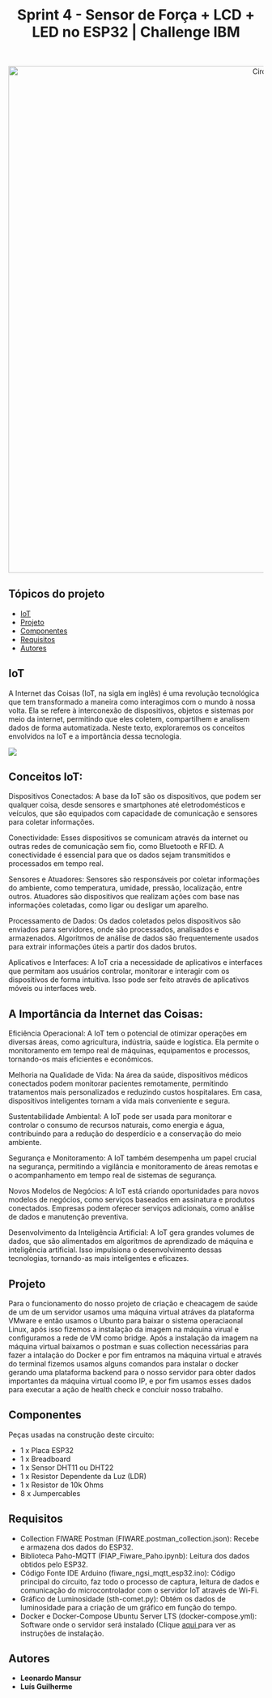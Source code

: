 <h1 align="center"> Sprint 4 - Sensor de Força + LCD + LED no ESP32 | Challenge IBM </h1> <br>
<p align="center">
  <a href="https://github.com/punk272/checkpoint5_edge">
    <img alt="Circuito" title="Wokwi" src="https://imgur.com/rHbCDoS.png" width="1000">
  </a>
</p>


## Tópicos do projeto

- [IoT](#iot)
- [Projeto](#projeto)
- [Componentes](#componentes)
- [Requisitos](#requisitos)
- [Autores](#autores)

## IoT

A Internet das Coisas (IoT, na sigla em inglês) é uma revolução tecnológica que tem transformado a maneira como interagimos com o mundo à nossa volta. Ela se refere à interconexão de dispositivos, objetos e sistemas por meio da internet, permitindo que eles coletem, compartilhem e analisem dados de forma automatizada. Neste texto, exploraremos os conceitos envolvidos na IoT e a importância dessa tecnologia.

<img src="https://blog.pix.com.br/wp-content/uploads/2020/04/original-9f74f5d4901a799779f531c1e84426ac.jpg">

<h2>Conceitos IoT:</h2>
Dispositivos Conectados: A base da IoT são os dispositivos, que podem ser qualquer coisa, desde sensores e smartphones até eletrodomésticos e veículos, que são equipados com capacidade de comunicação e sensores para coletar informações.

Conectividade: Esses dispositivos se comunicam através da internet ou outras redes de comunicação sem fio, como Bluetooth e RFID. A conectividade é essencial para que os dados sejam transmitidos e processados em tempo real.

Sensores e Atuadores: Sensores são responsáveis por coletar informações do ambiente, como temperatura, umidade, pressão, localização, entre outros. Atuadores são dispositivos que realizam ações com base nas informações coletadas, como ligar ou desligar um aparelho.

Processamento de Dados: Os dados coletados pelos dispositivos são enviados para servidores, onde são processados, analisados e armazenados. Algoritmos de análise de dados são frequentemente usados para extrair informações úteis a partir dos dados brutos.

Aplicativos e Interfaces: A IoT cria a necessidade de aplicativos e interfaces que permitam aos usuários controlar, monitorar e interagir com os dispositivos de forma intuitiva. Isso pode ser feito através de aplicativos móveis ou interfaces web.

<h2>A Importância da Internet das Coisas:</h2>
Eficiência Operacional: A IoT tem o potencial de otimizar operações em diversas áreas, como agricultura, indústria, saúde e logística. Ela permite o monitoramento em tempo real de máquinas, equipamentos e processos, tornando-os mais eficientes e econômicos.

Melhoria na Qualidade de Vida: Na área da saúde, dispositivos médicos conectados podem monitorar pacientes remotamente, permitindo tratamentos mais personalizados e reduzindo custos hospitalares. Em casa, dispositivos inteligentes tornam a vida mais conveniente e segura.

Sustentabilidade Ambiental: A IoT pode ser usada para monitorar e controlar o consumo de recursos naturais, como energia e água, contribuindo para a redução do desperdício e a conservação do meio ambiente.

Segurança e Monitoramento: A IoT também desempenha um papel crucial na segurança, permitindo a vigilância e monitoramento de áreas remotas e o acompanhamento em tempo real de sistemas de segurança.

Novos Modelos de Negócios: A IoT está criando oportunidades para novos modelos de negócios, como serviços baseados em assinatura e produtos conectados. Empresas podem oferecer serviços adicionais, como análise de dados e manutenção preventiva.

Desenvolvimento da Inteligência Artificial: A IoT gera grandes volumes de dados, que são alimentados em algoritmos de aprendizado de máquina e inteligência artificial. Isso impulsiona o desenvolvimento dessas tecnologias, tornando-as mais inteligentes e eficazes.

## Projeto

Para o funcionamento do nosso projeto de criação e cheacagem de saúde de um de um servidor usamos uma máquina virtual atráves da plataforma VMware e então usamos o Ubunto para baixar o sistema operaciaonal Linux, após isso fizemos a instalação da imagem na máquina virual e configuramos a rede de VM como bridge. Após a instalação da imagem na máquina virtual baixamos o postman e suas collection necessárias para fazer a intalação do Docker e por fim entramos na máquina virtual e através do terminal fizemos usamos alguns comandos para instalar o docker gerando uma plataforma backend para o nosso servidor para obter dados importantes da máquina virtual coomo IP, e por fim usamos esses dados para executar a ação de health check e concluir nosso trabalho.






## Componentes

Peças usadas na construção deste circuito:

* 1 x Placa ESP32
* 1 x Breadboard
* 1 x Sensor DHT11 ou DHT22
* 1 x Resistor Dependente da Luz (LDR)
* 1 x Resistor de 10k Ohms
* 8 x Jumpercables

## Requisitos

* Collection FIWARE Postman (FIWARE.postman_collection.json): Recebe e armazena dos dados do ESP32.
* Biblioteca Paho-MQTT (FIAP_Fiware_Paho.ipynb): Leitura dos dados obtidos pelo ESP32.
* Código Fonte IDE Arduino (fiware_ngsi_mqtt_esp32.ino): Código principal do circuito, faz todo o processo de captura, leitura de dados e comunicação do microcontrolador com o servidor IoT através de Wi-Fi.
* Gráfico de Luminosidade (sth-comet.py): Obtém os dados de luminosidade para a criação de um gráfico em função do tempo.
* Docker e Docker-Compose Ubuntu Server LTS (docker-compose.yml): Software onde o servidor será instalado (Clique <a href=https://docs.docker.com/engine/install/ubuntu/> aqui </a> para ver as instruções de instalação.

## Autores

- **Leonardo Mansur**
- **Luís Guilherme**
